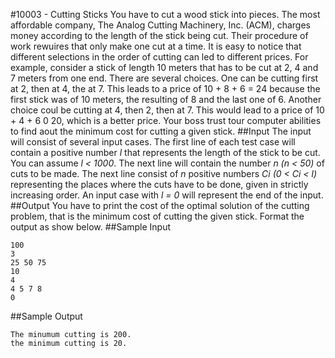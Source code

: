 #10003 - Cutting Sticks
You have to cut a wood stick into pieces. The most affordable company, The Analog Cutting Machinery, Inc. (ACM), charges money according to the length of the stick being cut. Their procedure of work rewuires that only make one cut at a time.
It is easy to notice that different selections in the order of cutting can led to different prices. For example, consider a stick of length 10 meters that has to be cut at 2, 4 and 7 meters from one end.
There are several choices. One can be cutting first at 2, then at 4, the at 7. This leads to a price of 10 + 8 + 6 = 24 because the first stick was of 10 meters, the resulting of 8 and the last one of 6. Another choice coul be cutting at 4, then 2, then at 7. This would lead to a price of 10 + 4 + 6 0 20, which is a better price.
Your boss trust tour computer abilities to find aout the minimum cost for cutting a given stick.
##Input
The input will consist of several input cases. The first line of each test case will contain a positive number *l* that represents the length of the stick to be cut. You can assume *l < 1000*. The next line will contain the number *n (n < 50)* of cuts to be made.
The next line consist of *n* positive numbers *Ci (0 < Ci < l)* representing the places where the cuts have to be done, given in strictly increasing order.
An input case with *l = 0* will represent the end of the input.
##Output
You have to print the cost of the optimal solution of the cutting problem, that is the minimum cost of cutting the given stick. Format the output as show below.
##Sample Input
```
100
3
25 50 75
10
4
4 5 7 8
0
```
##Sample Output
```
The minumum cutting is 200.
the minimum cutting is 20.
```
